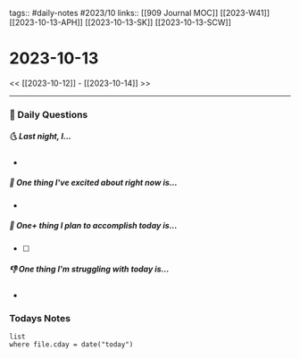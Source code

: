 tags:: #daily-notes #2023/10 
links:: [[909 Journal MOC]] [[2023-W41]] [[2023-10-13-APH]] [[2023-10-13-SK]] [[2023-10-13-SCW]] 
# 2023-10-13

<< [[2023-10-12]] - [[2023-10-14]] >>

---
### 📅 Daily Questions
##### 🌜 Last night, I...
-   

##### 🙌 One thing I've excited about right now is...
- 

##### 🚀 One+ thing I plan to accomplish today is...
- [ ] 

##### 👎 One thing I'm struggling with today is...
- 

### Todays Notes
```dataview
list 
where file.cday = date("today")
```